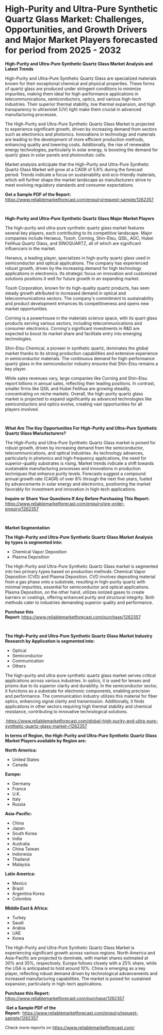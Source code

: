 <p><h1>High-Purity and Ultra-Pure Synthetic Quartz Glass Market: Challenges, Opportunities, and Growth Drivers and Major Market Players forecasted for period from 2025 - 2032</h1></p><p><strong>High-Purity and Ultra-Pure Synthetic Quartz Glass Market Analysis and Latest Trends</strong></p>
<p><p>High-Purity and Ultra-Pure Synthetic Quartz Glass are specialized materials known for their exceptional chemical and physical properties. These forms of quartz glass are produced under stringent conditions to minimize impurities, making them ideal for high-performance applications in telecommunications, semiconductors, optics, and various high-tech industries. Their superior thermal stability, low thermal expansion, and high transparency to ultraviolet (UV) light make them crucial in advanced manufacturing processes.</p><p>The High-Purity and Ultra-Pure Synthetic Quartz Glass Market is projected to experience significant growth, driven by increasing demand from sectors such as electronics and photonics. Innovations in technology and materials are leading to the development of more efficient production methods, enhancing quality and lowering costs. Additionally, the rise of renewable energy technologies, particularly in solar energy, is boosting the demand for quartz glass in solar panels and photovoltaic cells.</p><p>Market analysts anticipate that the High-Purity and Ultra-Pure Synthetic Quartz Glass Market will grow at a CAGR of 5.6% during the forecast period. Trends indicate a focus on sustainability and eco-friendly materials, which will further shape the market landscape as manufacturers strive to meet evolving regulatory standards and consumer expectations.</p></p>
<p><strong>Get a Sample PDF of the Report:&nbsp;</strong> <a href="https://www.reliablemarketforecast.com/enquiry/request-sample/1262357?utm_campaign=2300&utm_medium=2&utm_source=Github&utm_content=ia&utm_term=03042025&utm_id=high-purity-and-ultra-pure-synthetic-quartz-glass">https://www.reliablemarketforecast.com/enquiry/request-sample/1262357</a></p>
<p>&nbsp;</p>
<p><strong>High-Purity and Ultra-Pure Synthetic Quartz Glass Major Market Players</strong></p>
<p><p>The high-purity and ultra-pure synthetic quartz glass market features several key players, each contributing to its competitive landscape. Major companies include Heraeus, Tosoh, Corning, Shin-Etsu, QSIL, AGC, Hubei Feilihua Quartz Glass, and SINOQUARTZ, all of which are significant influencers in the market.</p><p>Heraeus, a leading player, specializes in high-purity quartz glass used in semiconductor and optical applications. The company has experienced robust growth, driven by the increasing demand for high technology applications in electronics. Its strategic focus on innovation and customized solutions positions it well for future growth in an expanding market.</p><p>Tosoh Corporation, known for its high-quality quartz products, has seen steady growth attributed to increased demand in optical and telecommunications sectors. The company's commitment to sustainability and product development enhances its competitiveness and opens new market opportunities.</p><p>Corning is a powerhouse in the materials science space, with its quart glass products serving various sectors, including telecommunications and consumer electronics. Corning's significant investments in R&D are expected to boost its market share and facilitate entry into emerging technologies.</p><p>Shin-Etsu Chemical, a pioneer in synthetic quartz, dominates the global market thanks to its strong production capabilities and extensive experience in semiconductor materials. The continuous demand for high-performance quartz glass in the semiconductor industry ensures that Shin-Etsu remains a key player.</p><p>While sales revenues vary, large companies like Corning and Shin-Etsu report billions in annual sales, reflecting their leading positions. In contrast, smaller firms like QSIL and Hubei Feilihua are growing steadily, concentrating on niche markets. Overall, the high-purity quartz glass market is projected to expand significantly as advanced technologies like semiconductors and optics evolve, creating vast opportunities for all players involved.</p></p>
<p>&nbsp;</p>
<p><strong>What Are The Key Opportunities For High-Purity and Ultra-Pure Synthetic Quartz Glass Manufacturers?</strong></p>
<p><p>The High-Purity and Ultra-Pure Synthetic Quartz Glass market is poised for robust growth, driven by increasing demand from the semiconductor, telecommunications, and optical industries. As technology advances, particularly in photonics and high-frequency applications, the need for superior-quality substrates is rising. Market trends indicate a shift towards sustainable manufacturing processes and innovations in production techniques that enhance purity levels. Forecasts suggest a compound annual growth rate (CAGR) of over 8% through the next five years, fueled by advancements in solar energy and electronics, positioning the market favorably for investment and innovation in high-tech applications.</p></p>
<p><strong>Inquire or Share Your Questions If Any Before Purchasing This Report:</strong> <a href="https://www.reliablemarketforecast.com/enquiry/pre-order-enquiry/1262357?utm_campaign=2300&utm_medium=2&utm_source=Github&utm_content=ia&utm_term=03042025&utm_id=high-purity-and-ultra-pure-synthetic-quartz-glass">https://www.reliablemarketforecast.com/enquiry/pre-order-enquiry/1262357</a></p>
<p>&nbsp;</p>
<p><strong>Market Segmentation</strong></p>
<p><strong>The High-Purity and Ultra-Pure Synthetic Quartz Glass Market Analysis by types is segmented into:</strong></p>
<p><ul><li>Chemical Vapor Deposition</li><li>Plasma Deposition</li></ul></p>
<p><p>The High-Purity and Ultra-Pure Synthetic Quartz Glass market is segmented into two primary types based on production methods: Chemical Vapor Deposition (CVD) and Plasma Deposition. CVD involves depositing material from a gas phase onto a substrate, resulting in high-purity quartz with minimal impurities, essential for semiconductor and optical applications. Plasma Deposition, on the other hand, utilizes ionized gases to create barriers or coatings, offering enhanced purity and structural integrity. Both methods cater to industries demanding superior quality and performance.</p></p>
<p><strong>Purchase this Report:&nbsp;</strong><a href="https://www.reliablemarketforecast.com/purchase/1262357?utm_campaign=2300&utm_medium=2&utm_source=Github&utm_content=ia&utm_term=03042025&utm_id=high-purity-and-ultra-pure-synthetic-quartz-glass">https://www.reliablemarketforecast.com/purchase/1262357</a></p>
<p>&nbsp;</p>
<p><strong>The High-Purity and Ultra-Pure Synthetic Quartz Glass Market Industry Research by Application is segmented into:</strong></p>
<p><ul><li>Optical</li><li>Semiconductor</li><li>Communication</li><li>Others</li></ul></p>
<p><p>The high-purity and ultra-pure synthetic quartz glass market serves critical applications across various industries. In optics, it is used for lenses and prisms due to its superior clarity and durability. In the semiconductor sector, it functions as a substrate for electronic components, enabling precision and performance. The communication industry utilizes this material for fiber optics, enhancing signal clarity and transmission. Additionally, it finds applications in other sectors requiring high thermal stability and chemical resistance, contributing to innovative technological solutions.</p></p>
<p><a href="https://www.reliablemarketforecast.com/global-high-purity-and-ultra-pure-synthetic-quartz-glass-market-r1262357?utm_campaign=2300&utm_medium=2&utm_source=Github&utm_content=ia&utm_term=03042025&utm_id=high-purity-and-ultra-pure-synthetic-quartz-glass">&nbsp;https://www.reliablemarketforecast.com/global-high-purity-and-ultra-pure-synthetic-quartz-glass-market-r1262357</a></p>
<p><strong>In terms of Region, the High-Purity and Ultra-Pure Synthetic Quartz Glass Market Players available by Region are:</strong></p>
<p>
    <p> <strong> North America: </strong>
        <ul>
            <li>United States</li>
            <li>Canada</li>
        </ul>
        </p> 
    <p> <strong> Europe: </strong>
        <ul>
            <li>Germany</li>
            <li>France</li>
            <li>U.K.</li>
            <li>Italy</li>
            <li>Russia</li>
        </ul>
        </p> 
    <p> <strong> Asia-Pacific: </strong>
        <ul>
            <li>China</li>
            <li>Japan</li>
            <li>South Korea</li>
            <li>India</li>
            <li>Australia</li>
            <li>China Taiwan</li>
            <li>Indonesia</li>
            <li>Thailand</li>
            <li>Malaysia</li>
        </ul>
        </p> 
    <p> <strong> Latin America: </strong>
        <ul>
            <li>Mexico</li>
            <li>Brazil</li>
            <li>Argentina Korea</li>
            <li>Colombia</li>
        </ul>
        </p> 
    <p> <strong> Middle East & Africa: </strong>
        <ul>
            <li>Turkey</li>
            <li>Saudi</li>
            <li>Arabia</li>
            <li>UAE</li>
            <li>Korea</li>
        </ul>
    </p>
    </p>
<p><p>The High-Purity and Ultra-Pure Synthetic Quartz Glass Market is experiencing significant growth across various regions. North America and Asia-Pacific are projected to dominate, with market shares estimated at 30% and 35%, respectively. Europe follows closely with a 25% share, while the USA is anticipated to hold around 10%. China is emerging as a key player, reflecting robust demand driven by technological advancements and increased manufacturing capabilities. The market is poised for sustained expansion, particularly in high-tech applications.</p></p>
<p><strong>Purchase this Report: </strong><a href="https://www.reliablemarketforecast.com/purchase/1262357?utm_campaign=2300&utm_medium=2&utm_source=Github&utm_content=ia&utm_term=03042025&utm_id=high-purity-and-ultra-pure-synthetic-quartz-glass">https://www.reliablemarketforecast.com/purchase/1262357</a></p>
<p>&nbsp;<strong>Get a Sample PDF of the Report:&nbsp;&nbsp;</strong><a href="https://www.reliablemarketforecast.com/enquiry/request-sample/1262357?utm_campaign=2300&utm_medium=2&utm_source=Github&utm_content=ia&utm_term=03042025&utm_id=high-purity-and-ultra-pure-synthetic-quartz-glass">https://www.reliablemarketforecast.com/enquiry/request-sample/1262357</a></p>
<p><strong></strong></p>
<p>Check more reports on <a href="https://www.reliablemarketforecast.com/?utm_campaign=2300&utm_medium=2&utm_source=Github&utm_content=ia&utm_term=03042025&utm_id=high-purity-and-ultra-pure-synthetic-quartz-glass">https://www.reliablemarketforecast.com/</a></p>